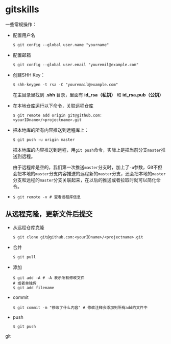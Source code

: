 # gitskills

一些常规操作：

- 配置用户名

  ```
  $ git config --global user.name "yourname"
  ```

- 配置邮箱

  ```
  $ git config --global user.email "youremil@example.com"
  ```

- 创建SHH Key：

  ```
  $ shh-keygen -t rsa -C "youremail@example.com"
  ```

  在主目录里找到 **.shh** 目录，里面有 **id_rsa（私钥）**  和 **id_rsa.pub（公钥）**

- 在本地仓库运行以下命令，关联远程仓库

  ```
  $ git remote add origin git@github.com:<yourIDname>/<projectname>.git
  ```

- 把本地库的所有内容推送到远程库上：

  ```
  $ git push -u origin master
  ```

  把本地库的内容推送到远程，用`git push`命令，实际上是把当前分支`master`推送到远程。

  由于远程库是空的，我们第一次推送`master`分支时，加上了`-u`参数，Git不但会把本地的`master`分支内容推送的远程新的`master`分支，还会把本地的`master`分支和远程的`master`分支关联起来，在以后的推送或者拉取时就可以简化命令。

- ```
  $ git remote -v # 查看远程库信息
  ```

## 从远程克隆，更新文件后提交

- 从远程仓库克隆

  ```
  $ git clone git@github.com:<yourIDname>/<projectname>.git
  ```

- 合并

  ```
  $ git pull
  ```

- 添加

  ```
  $ git add -A # -A 表示所有修改文件
  # 或者单独传
  $ git add filename
  ```

- commit

  ```
  $ git commit -m "修改了什么内容" # 修改注释会添加到所有add的文件中
  ```

- push

  ```
  $ git push
  ```

  

git